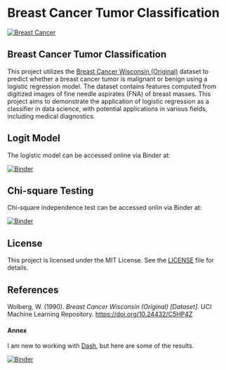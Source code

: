 # Breast Cancer Tumor Classification

[![Breast Cancer](https://images.pexels.com/photos/5701007/pexels-photo-5701007.jpeg?auto=compress&cs=tinysrgb&w=1260&h=750&dpr=2 "Breast Cancer")](https://images.pexels.com/photos/5701007/pexels-photo-5701007.jpeg?auto=compress&cs=tinysrgb&w=1260&h=750&dpr=2 "Breast Cancer")

## Breast Cancer Tumor Classification

This project utilizes the [Breast Cancer Wisconsin (Original)](https://archive.ics.uci.edu/dataset/15/breast+cancer+wisconsin+original "Breast Cancer Wisconsin (Original)") dataset to predict whether a breast cancer tumor is malignant or benign using a logistic regression model. The dataset contains features computed from digitized images of fine needle aspirates (FNA) of breast masses. This project aims to demonstrate the application of logistic regression as a classifier in data science, with potential applications in various fields, including medical diagnostics.

## Logit Model

The logistic model can be accessed online via Binder at:

[![Binder](https://mybinder.org/badge_logo.svg)](https://mybinder.org/v2/gh/SantiagoMorenoV/Breast_Cancer_Logit_Model/master?labpath=Breast_Cancer_Logit_Project.ipynb)

## Chi-square Testing

Chi-square independence test can be accessed onlin via Binder at:

[![Binder](https://mybinder.org/badge_logo.svg)](https://mybinder.org/v2/gh/SantiagoMorenoV/Breast_Cancer_Logit_Model/master?labpath=Breast_Cancer_Statisical+Testing_Project.ipynb)

## License

This project is licensed under the MIT License. See the [LICENSE](LICENSE) file for details.

## References

Wolberg, W. (1990). *Breast Cancer Wisconsin (Original) [Dataset]*. UCI Machine Learning Repository. https://doi.org/10.24432/C5HP4Z

#### Annex

I am new to working with [Dash](https://dash.plotly.com/), but here are some of the results.

[![Binder](https://mybinder.org/badge_logo.svg)](https://mybinder.org/v2/gh/SantiagoMorenoV/Breast_Cancer_Logit_Model/master?labpath=Dash%2FDash_Project.ipynb)
